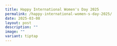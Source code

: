 ```yaml
---
title: Happy International Women's Day 2025
permalink: /happy-international-women-s-day-2025/
date: 2025-03-08
layout: post
description: ""
image: ""
variant: tiptap
---
```

